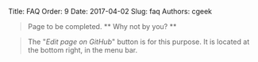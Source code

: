 Title: FAQ
Order: 9
Date: 2017-04-02
Slug: faq
Authors: cgeek

> Page to be completed. ** Why not by you? **

> The "*Edit page on GitHub*" button is for this purpose. It is located at the bottom right, in the menu bar.
